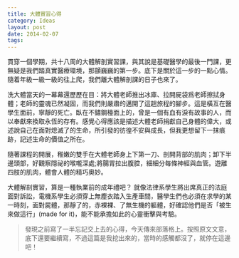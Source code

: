 ```yaml
---
title: 大體實習心得
category: Ideas
layout: post
date: 2014-02-07
tags:
---
```


貫穿一個學期，共十八周的大體解剖實習課，與其說是基礎醫學的最後一門課，更無疑是我們踏真實醫療環境，那顫巍巍的第一步。底下是關於這一步的一點心情。隨着年級一級一級的往上爬，我們離大體解剖課的日子也來了。

洗大體當天的一幕幕還歷歷在目：將大體老師推出冰庫、拉開屍袋爲老師擦拭身體；老師的靈魂已然凝固，而我們則嚴肅的邁開了這趟旅程的腳步。這是橫亙在醫學生面前，寧靜的死亡。臥在不鏽鋼檯面上的，曾是一個有血有淚有故事的人，而以奉獻來換取永恆的存有。感覺心得應該是描述大體老師捐獻自己身體的偉大，或述說自己在面對熄滅了的生命，所引發的彷徨不安與成長，但我更想留下一抹痕跡，記述生命的價值之所在。

隨著課程的開展，稚嫩的雙手在大體老師身上下第一刀、剖開背部的肌肉；卸下半邊頭部，好觀察隱祕的喉嚨深處;將腸胃拉出腹腔，細細分每條神經與血管。遊離四肢的肌肉，體會人體的精巧奧妙。

大體解剖實習，算是一種執業前的成年禮吧？ 就像法律系學生將出席真正的法庭面對訴訟，電機系學生必須穿上無塵衣踏入生產車間，醫學生們也必須在求學的某一時刻，面對屍體，那靜了的，赤裸裸、了無生機的軀體，好確認他們是否「被生來做這行」(made for it)，能不能承擔如此的心靈衝擊與考驗。

> 發現之前寫了一半忘記交上去的心得，今天傳來部落格上。按照原文文意，底下還要繼續寫，不過這篇是我挖出來的，當時的感觸都沒了，就停在這邊吧！